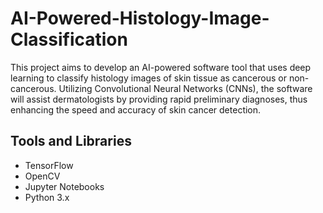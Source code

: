 # AI-Powered-Histology-Image-Classification
This project aims to develop an AI-powered software tool that uses deep learning to classify histology images of skin tissue as cancerous or non-cancerous. Utilizing Convolutional Neural Networks (CNNs), the software will assist dermatologists by providing rapid preliminary diagnoses, thus enhancing the speed and accuracy of skin cancer detection.
## Tools and Libraries
- TensorFlow
- OpenCV
- Jupyter Notebooks
- Python 3.x
